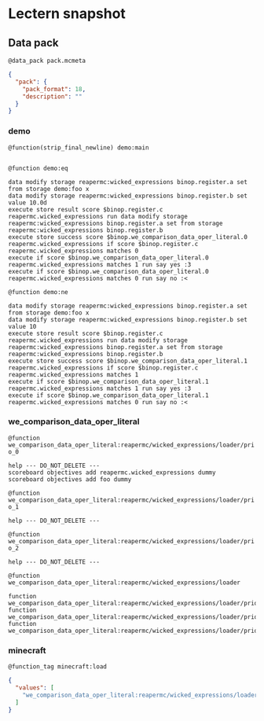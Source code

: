 # Lectern snapshot

## Data pack

`@data_pack pack.mcmeta`

```json
{
  "pack": {
    "pack_format": 18,
    "description": ""
  }
}
```

### demo

`@function(strip_final_newline) demo:main`

```mcfunction

```

`@function demo:eq`

```mcfunction
data modify storage reapermc:wicked_expressions binop.register.a set from storage demo:foo x
data modify storage reapermc:wicked_expressions binop.register.b set value 10.0d
execute store result score $binop.register.c reapermc.wicked_expressions run data modify storage reapermc:wicked_expressions binop.register.a set from storage reapermc:wicked_expressions binop.register.b
execute store success score $binop.we_comparison_data_oper_literal.0 reapermc.wicked_expressions if score $binop.register.c reapermc.wicked_expressions matches 0
execute if score $binop.we_comparison_data_oper_literal.0 reapermc.wicked_expressions matches 1 run say yes :3
execute if score $binop.we_comparison_data_oper_literal.0 reapermc.wicked_expressions matches 0 run say no :<
```

`@function demo:ne`

```mcfunction
data modify storage reapermc:wicked_expressions binop.register.a set from storage demo:foo x
data modify storage reapermc:wicked_expressions binop.register.b set value 10
execute store result score $binop.register.c reapermc.wicked_expressions run data modify storage reapermc:wicked_expressions binop.register.a set from storage reapermc:wicked_expressions binop.register.b
execute store success score $binop.we_comparison_data_oper_literal.1 reapermc.wicked_expressions if score $binop.register.c reapermc.wicked_expressions matches 1
execute if score $binop.we_comparison_data_oper_literal.1 reapermc.wicked_expressions matches 1 run say yes :3
execute if score $binop.we_comparison_data_oper_literal.1 reapermc.wicked_expressions matches 0 run say no :<
```

### we_comparison_data_oper_literal

`@function we_comparison_data_oper_literal:reapermc/wicked_expressions/loader/prio_0`

```mcfunction
help --- DO_NOT_DELETE ---
scoreboard objectives add reapermc.wicked_expressions dummy
scoreboard objectives add foo dummy
```

`@function we_comparison_data_oper_literal:reapermc/wicked_expressions/loader/prio_1`

```mcfunction
help --- DO_NOT_DELETE ---
```

`@function we_comparison_data_oper_literal:reapermc/wicked_expressions/loader/prio_2`

```mcfunction
help --- DO_NOT_DELETE ---
```

`@function we_comparison_data_oper_literal:reapermc/wicked_expressions/loader`

```mcfunction
function we_comparison_data_oper_literal:reapermc/wicked_expressions/loader/prio_0
function we_comparison_data_oper_literal:reapermc/wicked_expressions/loader/prio_1
function we_comparison_data_oper_literal:reapermc/wicked_expressions/loader/prio_2
```

### minecraft

`@function_tag minecraft:load`

```json
{
  "values": [
    "we_comparison_data_oper_literal:reapermc/wicked_expressions/loader"
  ]
}
```
